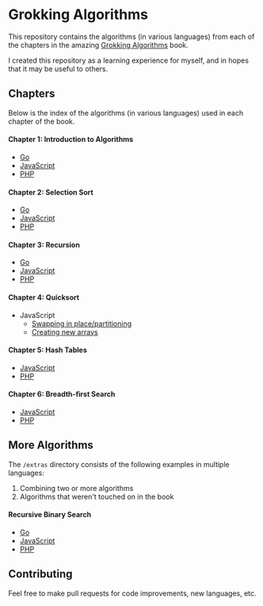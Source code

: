 # Grokking Algorithms

This repository contains the algorithms (in various languages) from each of the chapters in the amazing [Grokking Algorithms](https://www.manning.com/bhargava) book.

I created this repository as a learning experience for myself, and in hopes that it may be useful to others.

## Chapters

Below is the index of the algorithms (in various languages) used in each chapter of the book.

#### Chapter 1: Introduction to Algorithms

- [Go](https://github.com/LansanaCamara/grokking-algorithms/blob/master/1-introduction-to-algorithms/go/binary-search.go)
- [JavaScript](https://github.com/LansanaCamara/grokking-algorithms/blob/master/1-introduction-to-algorithms/javascript/binary-search.js)
- [PHP](https://github.com/LansanaCamara/grokking-algorithms/blob/master/1-introduction-to-algorithms/php/binary-search.php)

#### Chapter 2: Selection Sort

- [Go](https://github.com/LansanaCamara/grokking-algorithms/blob/master/2-selection-sort/go/selection-sort.go)
- [JavaScript](https://github.com/LansanaCamara/grokking-algorithms/blob/master/2-selection-sort/javascript/selection-sort.js)
- [PHP](https://github.com/LansanaCamara/grokking-algorithms/blob/master/2-selection-sort/php/selection-sort.php)

#### Chapter 3: Recursion

- [Go](https://github.com/LansanaCamara/grokking-algorithms/blob/master/3-recursion/go/recursion.go)
- [JavaScript](https://github.com/LansanaCamara/grokking-algorithms/blob/master/3-recursion/javascript/recursion.js)
- [PHP](https://github.com/LansanaCamara/grokking-algorithms/blob/master/3-recursion/php/recursion.php)

#### Chapter 4: Quicksort

- JavaScript
    - [Swapping in place/partitioning](https://github.com/LansanaCamara/grokking-algorithms/blob/master/4-quicksort/javascript/quicksort1.js)
    - [Creating new arrays](https://github.com/LansanaCamara/grokking-algorithms/blob/master/4-quicksort/javascript/quicksort2.js)

#### Chapter 5: Hash Tables

- [JavaScript](https://github.com/LansanaCamara/grokking-algorithms/blob/master/5-hash-tables/javascript/hash-tables.js)
- [PHP](https://github.com/LansanaCamara/grokking-algorithms/blob/master/5-hash-tables/php/hash-tables.php)

#### Chapter 6: Breadth-first Search

- [JavaScript](https://github.com/LansanaCamara/grokking-algorithms/blob/master/6-breadth-first-search/javascript/breadth-first-search.js)
- [PHP](https://github.com/LansanaCamara/grokking-algorithms/blob/master/6-breadth-first-search/php/breadth-first-search.php)

## More Algorithms

The `/extras` directory consists of the following examples in multiple languages:

1. Combining two or more algorithms
2. Algorithms that weren't touched on in the book

#### Recursive Binary Search

- [Go](https://github.com/LansanaCamara/grokking-algorithms/blob/master/extras/recursive-binary-search/go/recursive-binary-search.go)
- [JavaScript](https://github.com/LansanaCamara/grokking-algorithms/blob/master/extras/recursive-binary-search/javascript/recursive-binary-search.js)
- [PHP](https://github.com/LansanaCamara/grokking-algorithms/blob/master/extras/recursive-binary-search/php/recursive-binary-search.php)

## Contributing

Feel free to make pull requests for code improvements, new languages, etc.